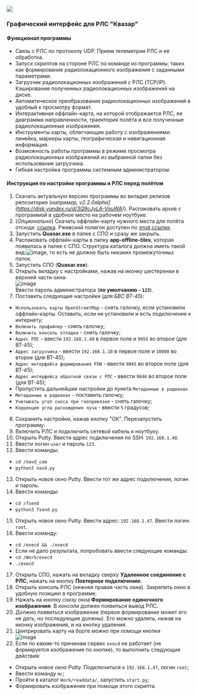 ![](https://user-images.githubusercontent.com/75864292/209325057-0b8283c6-6f12-427a-ac44-983377dd8246.png)

### Графический интерфейс для РЛС "Квазар"

#### Функционал программы

- Связь с РЛС по протоколу UDP. Прием телеметрии РЛС и ее обработка. 
- Запуск скриптов на стороне РЛС по команде из программы, таких как формирование радиолокационного изображения с заданными параметрами.
- Загрузчик радиолокационных изображений с РЛС (TCP/IP). Кэширование полученных радиолокационных изображений на диске.
- Автоматическое преобразование радиолокационных изображений в удобный к просмотру формат.
- Интерактивная оффлайн-карта, на которой отображается РЛС, ее диаграмма направленности, траектория полёта и все полученные радиолокационные изображения.
- Инструменты карты, облегчающие работу с изображениями: линейка, маркеры карты, географическая и навигационная информация.
- Возможность работы программы в режиме просмотра радиолокационных изображений из выбранной папки без использования загрузчика.
- Гибкая настройка программы системным администратором.


#### Инструкция по настройке программы и РЛС перед полётом

1. Скачать актуальную версию программы во вкладке релизов репозитория (_например, v2.2.0alpha](https://disk.yandex.ru/d/3Q9cJyLA-VquWA)_). Распаковать архив с программой в удобное место на рабочем ноутбуке.
2. (_Опционально_) Скачать оффлайн-карту нужного места для полёта отсюда: [ссылка](http://uav.radar-mms.com/tiles). Ржевский полигон доступен по [этой ссылке](http://uav.radar-mms.com/tiles/tiles-rzhevkamini.zip).
3. Запустить **Quasar.exe** в папке с СПО и сразу же закрыть.
4. Распаковать оффлайн-карты в папку **app-offline-tiles**, которая появилась в папке с СПО. Структура каталога должна иметь такой вид:![image](https://user-images.githubusercontent.com/75864292/209822784-1cc2c6b0-5f23-45b7-a074-467db155956e.png), то есть не должно быть никаких промежуточных папок.
5. Запустить СПО (**Quasar.exe**). 
6. Открыть вкладку с настройками, нажав на иконку шестеренки в верхней части окна: <br>
![image](https://user-images.githubusercontent.com/75864292/209823033-47b53d87-0204-4ec0-98af-f306012cedc3.png)  <br>
Ввести пароль администратора (**по умолчанию - `123`**).
7. Поставить следующие настройки (_для БВС ВТ-45_): 
- `Использовать карты OpenStreetMap` - снять галочку, если установили оффлайн-карты. Оставить, если не установили и есть подключение к интернету;
- `Включить профайлер` - снять галочку;
- `Включить консоль отладки` - снять галочку;
- `Адрес РЛС` - ввести `192.168.1.48` в первое поле и `9955` во второе (для ВТ-45);
- `Адрес загрузчика` - ввести `192.168.1.10` в первое поле и `10000` во второе (для ВТ-45);
- `Адрес интерфейса формирования РЛИ` - ввести `9845` во второе поле (для ВТ-45);
- `Адрес интерфейса обратной связи с РЛС` - ввести `9846` во второе поле (для ВТ-45);
- Пропустить дальнейшие настройки до пункта `Метаданные в радианах`
- `Метаданные в радианах` - поставить галочку;
- `Учитывать угол сноса при геопривязке` - снять галочку;
- `Коррекция угла расхождения луча` - ввести `5` градусов;
8. Сохранить настройки, нажав кнопку "ОК". Перезапустить программу.
9. Включить РЛС и подключить сетевой кабель к ноутбуку.
10. Открыть Putty. Ввести адрес подключения по SSH: `192.168.1.48`.
11. Ввести логин `user` и пароль `123`.
12. Ввести команды: 
- `cd /navd_com`
- `python3 navd.py`
13. Открыть новое окно Putty. Ввести тот же адрес подключения, логин и пароль.
14. Ввести команды:
- `cd /fsend`
- `python3 fsend.py`
15. Открыть новое окно Putty. Ввести адрес: `192.168.1.47`. Ввести логин: `root`.
16. Ввести команду:
- `cd /execd && ./execd`
- Если не дало результата, попробовать ввести следующие команды:
- `cd /Work/execd`
- `./execd`
17. Открыть СПО, нажать на вкладку сверху **Удаленное соединение с РЛС**, нажать на кнопку **Повторное подключение**.
18. Открыть консоль РЛС (нижняя правая часть окна). Закрепить окно в удобную позицию в программе.
19. Нажать на кнопку снизу окна **Формирование одиночного изображения**. В консоли должен появиться вывод РЛС.
20. Должно появиться изображение (первое формирование может его не дать, но последующие должны). Его можно удалить, нажав на иконку изображения, и на кнопку удаления.
21. Центрировать карту на борте можно при помощи кнопки <br>
![image](https://user-images.githubusercontent.com/75864292/209826304-b920cef3-5b29-4eef-8e22-eaa716a57844.png)
22. Если по каким-то причинам сервис `execd` не работает (не формируется изображение по кнопке), то выполнить следующие действия:
- Открыть новое окно Putty. Подключиться к `192.168.1.47`, логин `root`;
- Ввести команду `mc`;
- Пройти в каталог `Work/readdata/`, запустить `start.py`;
- Формировать изображения при помощи этого скрипта.





